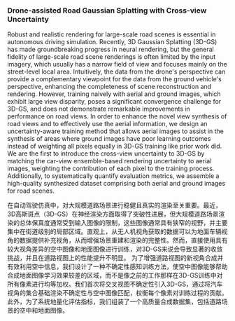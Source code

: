 ### Drone-assisted Road Gaussian Splatting with Cross-view Uncertainty

Robust and realistic rendering for large-scale road scenes is essential in autonomous driving simulation. Recently, 3D Gaussian Splatting (3D-GS) has made groundbreaking progress in neural rendering, but the general fidelity of large-scale road scene renderings is often limited by the input imagery, which usually has a narrow field of view and focuses mainly on the street-level local area. Intuitively, the data from the drone's perspective can provide a complementary viewpoint for the data from the ground vehicle's perspective, enhancing the completeness of scene reconstruction and rendering. However, training naively with aerial and ground images, which exhibit large view disparity, poses a significant convergence challenge for 3D-GS, and does not demonstrate remarkable improvements in performance on road views. In order to enhance the novel view synthesis of road views and to effectively use the aerial information, we design an uncertainty-aware training method that allows aerial images to assist in the synthesis of areas where ground images have poor learning outcomes instead of weighting all pixels equally in 3D-GS training like prior work did. We are the first to introduce the cross-view uncertainty to 3D-GS by matching the car-view ensemble-based rendering uncertainty to aerial images, weighting the contribution of each pixel to the training process. Additionally, to systematically quantify evaluation metrics, we assemble a high-quality synthesized dataset comprising both aerial and ground images for road scenes.

在自动驾驶仿真中，对大规模道路场景进行稳健且真实的渲染至关重要。最近，3D高斯斑点（3D-GS）在神经渲染方面取得了突破性进展，但大规模道路场景渲染的总体保真度通常受到输入图像的限制，这些图像通常具有狭窄的视野，并主要集中在街道级别的局部区域。直观上，从无人机视角获取的数据可以为地面车辆视角的数据提供补充视角，从而增强场景重建和渲染的完整性。然而，直接使用具有较大视角差异的空中图像和地面图像进行训练，对3D-GS来说会导致显著的收敛挑战，并且在道路视图上的性能提升不明显。
为了增强道路视图的新视角合成并有效利用空中信息，我们设计了一种不确定性感知训练方法，使空中图像能够帮助合成地面图像学习效果较差的区域，而不是像之前的工作那样在3D-GS训练中对所有像素进行均等加权。我们首次将交叉视图不确定性引入3D-GS，通过将汽车视角的集合基础渲染不确定性与空中图像匹配，权衡每个像素对训练过程的贡献。此外，为了系统地量化评估指标，我们组装了一个高质量合成数据集，包括道路场景的空中和地面图像。
